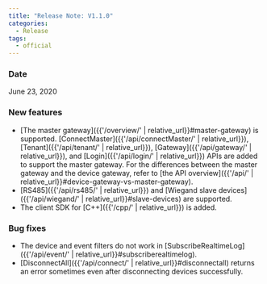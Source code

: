 ```yaml
---
title: "Release Note: V1.1.0"
categories:
  - Release
tags:
  - official
---
```


### Date
June 23, 2020

### New features

* [The master gateway]({{'/overview/' | relative_url}}#master-gateway) is supported. [ConnectMaster]({{'/api/connectMaster/' | relative_url}}), [Tenant]({{'/api/tenant/' | relative_url}}), [Gateway]({{'/api/gateway/' | relative_url}}), and [Login]({{'/api/login/' | relative_url}}) APIs are added to support the master gateway. For the differences between the master gateway and the device gateway, refer to [the API overview]({{'/api/' | relative_url}}#device-gateway-vs-master-gateway).
* [RS485]({{'/api/rs485/' | relative_url}}) and [Wiegand slave devices]({{'/api/wiegand/' | relative_url}}#slave-devices) are supported. 
* The client SDK for [C++]({{'/cpp/' | relative_url}}) is added.

### Bug fixes

* The device and event filters do not work in [SubscribeRealtimeLog]({{'/api/event/' | relative_url}}#subscriberealtimelog).
* [DisconnectAll]({{'/api/connect/' | relative_url}}#disconnectall) returns an error sometimes even after disconnecting devices successfully. 

